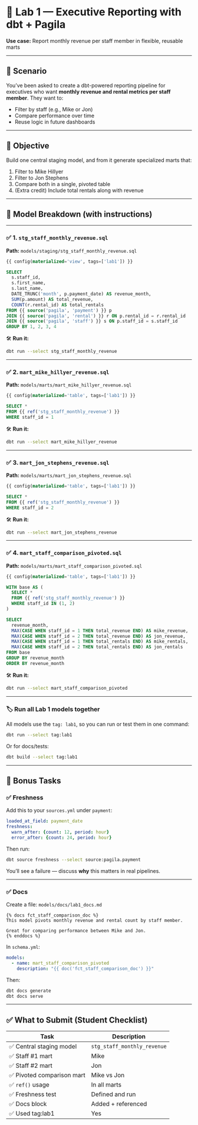 # 🧪 Lab 1 — Executive Reporting with dbt + Pagila

**Use case:** Report monthly revenue per staff member in flexible, reusable marts

---

## 💼 Scenario

You’ve been asked to create a dbt-powered reporting pipeline for executives who want **monthly revenue and rental metrics per staff member**. They want to:

* Filter by staff (e.g., Mike or Jon)
* Compare performance over time
* Reuse logic in future dashboards

---

## 🎯 Objective

Build one central staging model, and from it generate specialized marts that:

1. Filter to Mike Hillyer
2. Filter to Jon Stephens
3. Compare both in a single, pivoted table
4. (Extra credit) Include total rentals along with revenue

---

## 🧱 Model Breakdown (with instructions)

---

### ✅ 1. `stg_staff_monthly_revenue.sql`

**Path:** `models/staging/stg_staff_monthly_revenue.sql`

```sql
{{ config(materialized='view', tags=['lab1']) }}

SELECT
  s.staff_id,
  s.first_name,
  s.last_name,
  DATE_TRUNC('month', p.payment_date) AS revenue_month,
  SUM(p.amount) AS total_revenue,
  COUNT(r.rental_id) AS total_rentals
FROM {{ source('pagila', 'payment') }} p
JOIN {{ source('pagila', 'rental') }} r ON p.rental_id = r.rental_id
JOIN {{ source('pagila', 'staff') }} s ON p.staff_id = s.staff_id
GROUP BY 1, 2, 3, 4
```

🛠 **Run it:**

```bash
dbt run --select stg_staff_monthly_revenue
```

---

### ✅ 2. `mart_mike_hillyer_revenue.sql`

**Path:** `models/marts/mart_mike_hillyer_revenue.sql`

```sql
{{ config(materialized='table', tags=['lab1']) }}

SELECT *
FROM {{ ref('stg_staff_monthly_revenue') }}
WHERE staff_id = 1
```

🛠 **Run it:**

```bash
dbt run --select mart_mike_hillyer_revenue
```

---

### ✅ 3. `mart_jon_stephens_revenue.sql`

**Path:** `models/marts/mart_jon_stephens_revenue.sql`

```sql
{{ config(materialized='table', tags=['lab1']) }}

SELECT *
FROM {{ ref('stg_staff_monthly_revenue') }}
WHERE staff_id = 2
```

🛠 **Run it:**

```bash
dbt run --select mart_jon_stephens_revenue
```

---

### ✅ 4. `mart_staff_comparison_pivoted.sql`

**Path:** `models/marts/mart_staff_comparison_pivoted.sql`

```sql
{{ config(materialized='table', tags=['lab1']) }}

WITH base AS (
  SELECT *
  FROM {{ ref('stg_staff_monthly_revenue') }}
  WHERE staff_id IN (1, 2)
)

SELECT
  revenue_month,
  MAX(CASE WHEN staff_id = 1 THEN total_revenue END) AS mike_revenue,
  MAX(CASE WHEN staff_id = 2 THEN total_revenue END) AS jon_revenue,
  MAX(CASE WHEN staff_id = 1 THEN total_rentals END) AS mike_rentals,
  MAX(CASE WHEN staff_id = 2 THEN total_rentals END) AS jon_rentals
FROM base
GROUP BY revenue_month
ORDER BY revenue_month
```

🛠 **Run it:**

```bash
dbt run --select mart_staff_comparison_pivoted
```

---

### 🏷 Run all Lab 1 models together

All models use the `tag: lab1`, so you can run or test them in one command:

```bash
dbt run --select tag:lab1
```

Or for docs/tests:

```bash
dbt build --select tag:lab1
```

---

## 📘 Bonus Tasks

### ✅ Freshness

Add this to your `sources.yml` under `payment`:

```yaml
loaded_at_field: payment_date
freshness:
  warn_after: {count: 12, period: hour}
  error_after: {count: 24, period: hour}
```

Then run:

```bash
dbt source freshness --select source:pagila.payment
```

You’ll see a failure — discuss **why** this matters in real pipelines.

---

### ✅ Docs

Create a file: `models/docs/lab1_docs.md`

```jinja
{% docs fct_staff_comparison_doc %}
This model pivots monthly revenue and rental count by staff member.

Great for comparing performance between Mike and Jon.
{% enddocs %}
```

In `schema.yml`:

```yaml
models:
  - name: mart_staff_comparison_pivoted
    description: "{{ doc('fct_staff_comparison_doc') }}"
```

Then:

```bash
dbt docs generate
dbt docs serve
```

---

## ✅ What to Submit (Student Checklist)

| Task                      | Description                 |
| ------------------------- | --------------------------- |
| ✅ Central staging model   | `stg_staff_monthly_revenue` |
| ✅ Staff #1 mart           | Mike                        |
| ✅ Staff #2 mart           | Jon                         |
| ✅ Pivoted comparison mart | Mike vs Jon                 |
| ✅ `ref()` usage           | In all marts                |
| ✅ Freshness test          | Defined and run             |
| ✅ Docs block              | Added + referenced          |
| ✅ Used tag\:lab1          | Yes                         |

